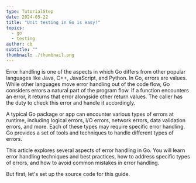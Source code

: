 ```yaml
---
type: TutorialStep
date: 2024-05-22
title: "Unit testing in Go is easy!"
topics:
  - go
  - testing
author: cb
subtitle: ""
thumbnail: ./thumbnail.png
---
```


Error handling is one of the aspects in which Go differs from other popular languages like Java, C++, JavaScript, and Python. In Go, errors are values. While other languages move error handling out of the code flow, Go considers errors a natural part of the program flow. If a function encounters an error, it returns that error alongside other return values. The caller has the duty to check this error and handle it accordingly.

A typical Go package or app can encounter various types of errors at runtime, including logical errors, I/O errors, network errors, data validation errors, and more. Each of these types may require specific error handling. Go provides a set of tools and techniques to handle different types of errors.

This article explores several aspects of error handling in Go. You will learn error handling techniques and best practices, how to address specific types of errors, and how to avoid common mistakes in error handling.

But first, let's set up the source code for this guide.
